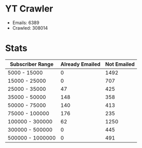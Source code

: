 # YT Crawler
- Emails: 6389
- Crawled: 308014

# Stats
| Subscriber Range  | Already Emailed | Not Emailed |
|-------|-------|-------|
| 5000 - 15000 | 0 | 1492 |
| 15000 - 25000 | 0 | 707 |
| 25000 - 35000 | 47 | 425 |
| 35000 - 50000 | 148 | 358 |
| 50000 - 75000 | 140 | 413 |
| 75000 - 100000 | 176 | 235 |
| 100000 - 300000 | 62 | 1250 |
| 300000 - 500000 | 0 | 445 |
| 500000 - 1000000 | 0 | 491 |
